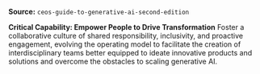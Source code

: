 **Source:** `ceos-guide-to-generative-ai-second-edition`

**Critical Capability: Empower People to Drive Transformation**
Foster a collaborative culture of shared responsibility, inclusivity, and proactive engagement, evolving the operating model to facilitate the creation of interdisciplinary teams better equipped to ideate innovative products and solutions and overcome the obstacles to scaling generative AI.

